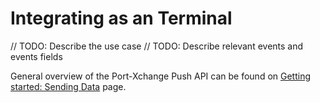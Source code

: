 # Integrating as an Terminal

// TODO: Describe the use case
// TODO: Describe relevant events and events fields

General overview of the Port-Xchange Push API can be found on [Getting started: Sending Data](/sending-data/index.md) page.